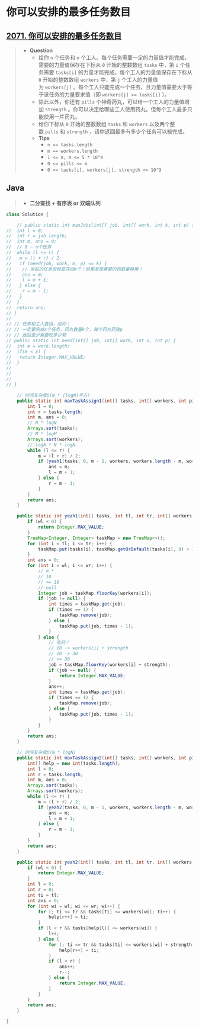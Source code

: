 # 你可以安排的最多任务数目

## [2071. 你可以安排的最多任务数目](https://leetcode.cn/problems/maximum-number-of-tasks-you-can-assign/)

> - **Question**
>   - 给你 `n` 个任务和 `m` 个工人。每个任务需要一定的力量值才能完成，需要的力量值保存在下标从 `0` 开始的整数数组 `tasks` 中，第 `i` 个任务需要 `tasks[i]` 的力量才能完成。每个工人的力量值保存在下标从 `0` 开始的整数数组 `workers` 中，第 `j` 个工人的力量值为 `workers[j]` 。每个工人只能完成一个任务，且力量值需要大于等于该任务的力量要求值（即 `workers[j] >= tasks[i]` ）。
>   - 除此以外，你还有 `pills` 个神奇药丸，可以给一个工人的力量值增加 `strength` 。你可以决定给哪些工人使用药丸，但每个工人最多只能使用一片药丸。
>   - 给你下标从 `0` 开始的整数数组 `tasks` 和 `workers` 以及两个整数 `pills` 和 `strength` ，请你返回最多有多少个任务可以被完成。
>   - **Tips**
>     - `n == tasks.length`
>     - `m == workers.length`
>     - `1 <= n, m <= 5 * 10^4`
>     - `0 <= pills <= m`
>     - `0 <= tasks[i], workers[j], strength <= 10^9`

## Java

> - **二分查找 + 有序表 or 双端队列**

```java
class Solution {

    // public static int maxJobs(int[] job, int[] work, int k, int p) {
//  int l = 0;
//  int r = job.length;
//  int m, ans = 0;
//  // 0 ~ n个任务
//  while (l <= r) {
//   m = (l + r) / 2;
//   if (need(job, work, m, p) <= k) {
//    // 当前的任务目标是完成m个！结果发现需要的药数量够用！
//    ans = m;
//    l = m + 1;
//   } else {
//    r = m - 1;
//   }
//  }
//  return ans;
// }
//
// // 任务和工人数组，给你！
// // 一定要完成x个任务，药丸数量k个，每个药丸药效p
// // 返回至少需要吃多少颗
// public static int need(int[] job, int[] work, int x, int p) {
//  int m = work.length;
//  if(m < x) {
//   return Integer.MAX_VALUE;
//  }
//
//
//
// }

    // 时间复杂度O(N * (logN)平方)
    public static int maxTaskAssign1(int[] tasks, int[] workers, int pills, int strength) {
        int l = 0;
        int r = tasks.length;
        int m, ans = 0;
        // N * logN
        Arrays.sort(tasks);
        // M * logM
        Arrays.sort(workers);
        // logN * N * logN
        while (l <= r) {
            m = (l + r) / 2;
            if (yeah1(tasks, 0, m - 1, workers, workers.length - m, workers.length - 1, strength) <= pills) {
                ans = m;
                l = m + 1;
            } else {
                r = m - 1;
            }
        }
        return ans;
    }

    public static int yeah1(int[] tasks, int tl, int tr, int[] workers, int wl, int wr, int strength) {
        if (wl < 0) {
            return Integer.MAX_VALUE;
        }
        TreeMap<Integer, Integer> taskMap = new TreeMap<>();
        for (int i = tl; i <= tr; i++) {
            taskMap.put(tasks[i], taskMap.getOrDefault(tasks[i], 0) + 1);
        }
        int ans = 0;
        for (int i = wl; i <= wr; i++) {
            // m *
            // 10
            // <= 10
            // null
            Integer job = taskMap.floorKey(workers[i]);
            if (job != null) {
                int times = taskMap.get(job);
                if (times == 1) {
                    taskMap.remove(job);
                } else {
                    taskMap.put(job, times - 1);
                }
            } else {
                // 吃药！
                // 10 -> workers[i] + strength
                // 10 -> 30
                // <= 30
                job = taskMap.floorKey(workers[i] + strength);
                if (job == null) {
                    return Integer.MAX_VALUE;
                }
                ans++;
                int times = taskMap.get(job);
                if (times == 1) {
                    taskMap.remove(job);
                } else {
                    taskMap.put(job, times - 1);
                }
            }
        }
        return ans;
    }

    // 时间复杂度O(N * logN)
    public static int maxTaskAssign2(int[] tasks, int[] workers, int pills, int strength) {
        int[] help = new int[tasks.length];
        int l = 0;
        int r = tasks.length;
        int m, ans = 0;
        Arrays.sort(tasks);
        Arrays.sort(workers);
        while (l <= r) {
            m = (l + r) / 2;
            if (yeah2(tasks, 0, m - 1, workers, workers.length - m, workers.length - 1, strength, help) <= pills) {
                ans = m;
                l = m + 1;
            } else {
                r = m - 1;
            }
        }
        return ans;
    }

    public static int yeah2(int[] tasks, int tl, int tr, int[] workers, int wl, int wr, int strength, int[] help) {
        if (wl < 0) {
            return Integer.MAX_VALUE;
        }
        int l = 0;
        int r = 0;
        int ti = tl;
        int ans = 0;
        for (int wi = wl; wi <= wr; wi++) {
            for (; ti <= tr && tasks[ti] <= workers[wi]; ti++) {
                help[r++] = ti;
            }
            if (l < r && tasks[help[l]] <= workers[wi]) {
                l++;
            } else {
                for (; ti <= tr && tasks[ti] <= workers[wi] + strength; ti++) {
                    help[r++] = ti;
                }
                if (l < r) {
                    ans++;
                    r--;
                } else {
                    return Integer.MAX_VALUE;
                }
            }
        }
        return ans;
    }

}
```
